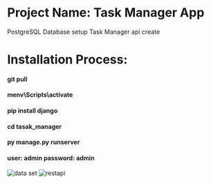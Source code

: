 # Project Name: Task Manager App
PostgreSQL Database setup
Task Manager api create
# Installation Process:
#### git pull
#### menv\Scripts\activate
#### pip install django
#### cd tasak_manager
#### py manage.py runserver
#### user: admin password: admin
![data set ](https://github.com/Fahad2021/task_manager/assets/77447208/d20ef3ae-a9be-4c50-816f-9b865367b53a)
![restapi](https://github.com/Fahad2021/task_manager/assets/77447208/c60f6085-31b1-45fe-9ad6-7746ebc0cd63)


 


